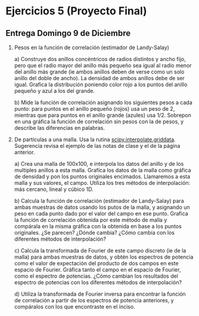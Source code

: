 # Ejercicios 5 (Proyecto Final)

## Entrega Domingo 9 de Diciembre

1. Pesos en la función de correlación (estimador de Landy-Salay)

    a) Construye dos anillos concéntricos de radios distintos y ancho fijo, pero que el radio mayor del anillo más pequeño sea igual al radio menor del anillo más grande (ie ambos anillos deben de verse como un solo anillo del doble de ancho). La densidad de ambos anillos debe de ser igual. Grafica la distribución poniendo color rojo a los puntos del anillo pequeño y azul a los del grande.
        
    b) Mide la función de correlación asignando los siguientes pesos a cada punto: para puntos en el anillo pequeño (rojos) usa un peso de 2, mientras que para puntos en el anillo grande (azules) usa 1/2. Sobrepon en una gráfica la función de correlación sin pesos con la de pesos, y describe las diferencias en palabras.
        

2.  De partículas a una malla. Usa la rutina [scipy.interpolate.griddata](https://docs.scipy.org/doc/scipy/reference/generated/scipy.interpolate.griddata.html). Sugerencia revisa el ejemplo de las notas de clase y el de la página anterior.

    a) Crea una malla de 100x100, e interpola los datos del anillo y de los multiples anillos a esta malla. Grafíca los datos de la malla como gráfica de densidad y pon los puntos originales encimados. Llamaremos a esta malla y sus valores, el campo. Utiliza los tres métodos de interpolación: más cercano, lineal y cúbico 1D.
    
    b) Calcula la función de correlación (estimador de Landy-Salay) para ambas muestras de datos usando los putos de la malla, y asignando un peso en cada punto dado por el valor del campo en ese punto. Grafica la función de correlación obtenida por este método de malla y compárala en la misma gráfica con la obtenida en base a los puntos originales. ¿Se parecen? ¿Dónde cambia? ¿Cómo cambia con los diferentes métodos de interpolación?
    
    c) Calcula la transformada de Fourier de este campo discreto (ie de la malla) para ambas muestras de datos, y obtén los espectros de potencia como el valor de expectación del producto de dos campos en este espacio de Fourier. Gráfica tanto el campo en el espacio de Fourier, como el espectro de potencias. ¿Cómo cambian los resultados del espectro de potencias con los diferentes métodos de interpolación?
    
    d) Utiliza la transformada de Fourier inversa para encontrar la función de correlación a partir de los espectros de potencia anteriores, y compáralos con los que encontraste en el inciso.
